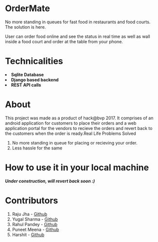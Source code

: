 # OrderMate
No more standing in queues for fast food in restaurants and food courts. The solution is here.

User can order food online and see the status in real time as well as wall inside a food court and order at the table from your phone.

<h1>Technicalities</h1>
   
  
  <b><li>Sqlite Database</li></b>
  <b> <li>Django based backend</li></b>
    <b><li>REST API calls</li></b>
    

# About
<p>This project was made as a product of hack@bvp 2017. It comprises of an android application for customers to place their orders and a web application portal for the vendors to recieve the orders and revert back to the customers when the order is ready.</P.

# Real Life Problems Solved
1. No more standing in queue for placing or recieving your order.
2. Less hassle for the same

# How to use it in your local machine
<strong><i>Under construction, will revert back soon :)</i></strong>
    
# Contributors
1. Raju Jha - <a href="https://www.github.com/rajujha373">Github</a>
2. Yugal Sharma - <a href="https://www.github.com/yugrocks">Github</a>
3. Rahul Pandey - <a href="https://www.github.com/rahularity21">Github</a>
4. Puneet Meena - <a href="https://www.github.com/puneetmeena">Github</a>
5. Harshit - <a href="https://www.github.com/lckured">Github</a>
